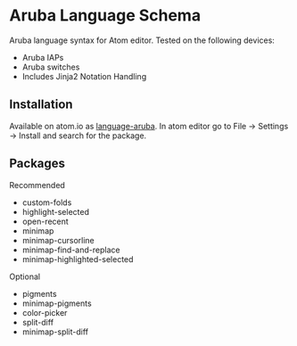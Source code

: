 # Aruba Language Schema

Aruba language syntax for Atom editor. Tested on the following devices:

* Aruba IAPs
* Aruba switches
* Includes Jinja2 Notation Handling

## Installation

Available on atom.io as [language-aruba](https://atom.io/packages/language-aruba). In atom editor go to File -> Settings -> Install and search for the package.

## Packages

Recommended
* custom-folds
* highlight-selected
* open-recent
* minimap
* minimap-cursorline
* minimap-find-and-replace
* minimap-highlighted-selected

Optional
* pigments
* minimap-pigments
* color-picker
* split-diff
* minimap-split-diff
